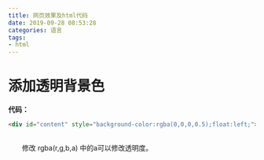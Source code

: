 ```yaml
---
title: 网页效果及html代码
date: 2019-09-28 08:53:28
categories: 语言
tags: 
- html
---
```


# 添加透明背景色

**代码：**

```html
<div id="content" style="background-color:rgba(0,0,0,0.5);float:left;"></div>
    
```

&emsp;&emsp;修改 rgba(r,g,b,a) 中的a可以修改透明度。

